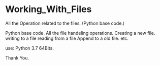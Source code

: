 # Working_With_Files
All the Operation related to the files. (Python base code.) 

Python base code.
All the file handeling operations.
Creating a new file.
writing to a file
reading from a file
Append to a old file.
etc.

use:
Python 3.7 64Bits.

Thank You.
